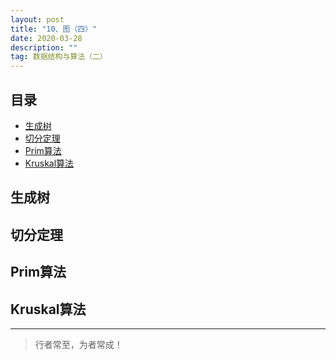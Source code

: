 ```yaml
---
layout: post
title: "10、图（四）"
date: 2020-03-28
description: ""
tag: 数据结构与算法（二）
---
```







## 目录

* [生成树](#content1)
* [切分定理](#content2)
* [Prim算法](#content3)
* [Kruskal算法](#content4)


 



<!-- ************************************************ -->
## <a id="content1"></a>生成树


<!-- ************************************************ -->
## <a id="content2"></a>切分定理


<!-- ************************************************ -->
## <a id="content3"></a>Prim算法


<!-- ************************************************ -->
## <a id="content4"></a>Kruskal算法



----------
>  行者常至，为者常成！


